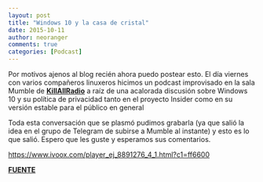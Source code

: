 ```yaml
---
layout: post
title: "Windows 10 y la casa de cristal"
date: 2015-10-11
author: neoranger
comments: true
categories: [Podcast]
---
```

Por motivos ajenos al blog recién ahora puedo postear esto. El día viernes con varios compañeros linuxeros hicimos un podcast improvisado en la sala Mumble de <strong><a href="http://www.killallradio.tk">KillAllRadio</a></strong> a raíz de una acalorada discusión sobre Windows 10 y su política de privacidad tanto en el proyecto Insider como en su versión estable para el público en general

Toda esta conversación que se plasmó pudimos grabarla (ya que salió la idea en el grupo de Telegram de subirse a Mumble al instante) y esto es lo que salió. Espero que les guste y esperamos sus comentarios.

<a href="https://www.ivoox.com/player_ej_8891276_4_1.html?c1=ff6600">https://www.ivoox.com/player_ej_8891276_4_1.html?c1=ff6600</a>

<strong><a href="https://killallradio.wordpress.com/2015/10/10/windows-10-y-la-casa-de-cristal/">FUENTE</a></strong>
